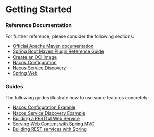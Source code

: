# Getting Started

### Reference Documentation
For further reference, please consider the following sections:

* [Official Apache Maven documentation](https://maven.apache.org/guides/index.html)
* [Spring Boot Maven Plugin Reference Guide](https://docs.spring.io/spring-boot/docs/2.6.13/maven-plugin/reference/html/)
* [Create an OCI image](https://docs.spring.io/spring-boot/docs/2.6.13/maven-plugin/reference/html/#build-image)
* [Nacos Configuration](https://spring-cloud-alibaba-group.github.io/github-pages/hoxton/en-us/index.html#_spring_cloud_alibaba_nacos_config)
* [Nacos Service Discovery](https://spring-cloud-alibaba-group.github.io/github-pages/hoxton/en-us/index.html#_spring_cloud_alibaba_nacos_discovery)
* [Spring Web](https://docs.spring.io/spring-boot/docs/2.6.13/reference/htmlsingle/#web)

### Guides
The following guides illustrate how to use some features concretely:

* [Nacos Configuration Example](https://github.com/alibaba/spring-cloud-alibaba/tree/master/spring-cloud-alibaba-examples/nacos-example/nacos-config-example)
* [Nacos Service Discovery Example](https://github.com/alibaba/spring-cloud-alibaba/blob/master/spring-cloud-alibaba-examples/nacos-example/nacos-discovery-example/readme.md)
* [Building a RESTful Web Service](https://spring.io/guides/gs/rest-service/)
* [Serving Web Content with Spring MVC](https://spring.io/guides/gs/serving-web-content/)
* [Building REST services with Spring](https://spring.io/guides/tutorials/rest/)

